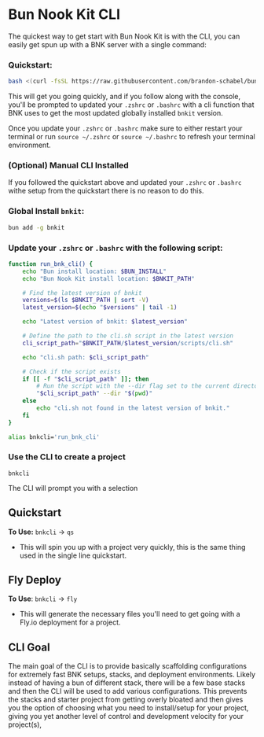 # Bun Nook Kit CLI
The quickest way to get start with Bun Nook Kit is with the CLI, you can easily get spun up with a BNK server with a single command:

### Quickstart:
```bash
bash <(curl -fsSL https://raw.githubusercontent.com/brandon-schabel/bun-nook-kit/main/scripts/quickstart.sh)
```

This will get you going quickly, and if you follow along with the console, you'll be prompted to updated your `.zshrc` or `.bashrc` with a cli function that BNK uses to get the most updated globally installed `bnkit` version.

Once you update your `.zshrc` or `.bashrc` make sure to either restart your terminal or run 
`source ~/.zshrc` or `source ~/.bashrc`  to refresh your terminal environment.

### (Optional) Manual CLI Installed
If you followed the quickstart above and updated your `.zshrc` or  `.bashrc` withe setup from the quickstart there is no reason to do this.
### Global Install `bnkit`:
```bash
bun add -g bnkit
```

### Update your `.zshrc` or `.bashrc`  with the following script:
```bash
function run_bnk_cli() {
    echo "Bun install location: $BUN_INSTALL"
    echo "Bun Nook Kit install location: $BNKIT_PATH"

    # Find the latest version of bnkit
    versions=$(ls $BNKIT_PATH | sort -V)
    latest_version=$(echo "$versions" | tail -1)

    echo "Latest version of bnkit: $latest_version"

    # Define the path to the cli.sh script in the latest version
    cli_script_path="$BNKIT_PATH/$latest_version/scripts/cli.sh"

    echo "cli.sh path: $cli_script_path"

    # Check if the script exists
    if [[ -f "$cli_script_path" ]]; then
        # Run the script with the --dir flag set to the current directory
        "$cli_script_path" --dir "$(pwd)"
    else
        echo "cli.sh not found in the latest version of bnkit."
    fi
}

alias bnkcli='run_bnk_cli'
```

### Use the CLI to create a project
`bnkcli`

The CLI will prompt you with a selection
## Quickstart
**To Use:** `bnkcli`  -> `qs`
- This will spin you up with a project very quickly, this is the same thing used in the single line quickstart.

## Fly Deploy
**To Use**: `bnkcli` -> `fly`
- This will generate the necessary files you'll need to get going with a Fly.io deployment for a project.

## CLI Goal
The main goal of the CLI is to provide basically scaffolding configurations for extremely fast BNK setups, stacks, and deployment environments. Likely instead of having a bun of different stack, there will be a few base stacks and then the CLI will be used to add various configurations. This prevents the stacks and starter project from getting overly bloated and then gives you the option of choosing what you need to install/setup for your project, giving you yet another level of control and development velocity for your project(s),  